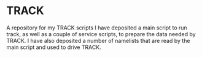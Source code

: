 # TRACK
A repository for my TRACK scripts
I have deposited a main script to run track, as well as a couple of service scripts, to prepare the data needed by TRACK. 
I have also deposited a number of namelists that are read by the main script and used to drive TRACK.
